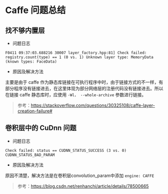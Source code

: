 # Caffe 问题总结

## 找不够内置层

- 问题日志

``` text
F0411 09:37:03.688216 30007 layer_factory.hpp:81] Check failed: registry.count(type) == 1 (0 vs. 1) Unknown layer type: MemoryData (known types: FaceData)
```

- 原因及解决方法

主要是由于 caffe 作为静态库链接在可执行程序中时，由于链接方式的不一样，有部分程序没有链接进去，在这里体现为部分网络层的注册代码没有链接进去。所以在链接 caffe 静态库时，应使用 `-Wl， --whole-archive` 参数进行链接。

> 参考：https://stackoverflow.com/questions/30325108/caffe-layer-creation-failure#

## 卷积层中的 CuDnn 问题

- 问题日志

``` text
Check failed: status == CUDNN_STATUS_SUCCESS (3 vs. 0) CUDNN_STATUS_BAD_PARAM
```

- 原因及解决方法

原因不清楚，解决方法是在卷积层convolution_param中添加 `engine: CAFFE`

> 参考：https://blog.csdn.net/renhanchi/article/details/78500665